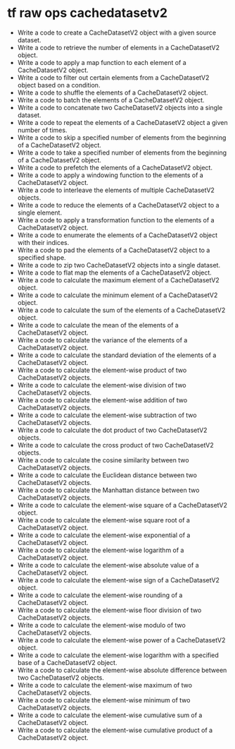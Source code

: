 # tf raw ops cachedatasetv2

- Write a code to create a CacheDatasetV2 object with a given source dataset.
- Write a code to retrieve the number of elements in a CacheDatasetV2 object.
- Write a code to apply a map function to each element of a CacheDatasetV2 object.
- Write a code to filter out certain elements from a CacheDatasetV2 object based on a condition.
- Write a code to shuffle the elements of a CacheDatasetV2 object.
- Write a code to batch the elements of a CacheDatasetV2 object.
- Write a code to concatenate two CacheDatasetV2 objects into a single dataset.
- Write a code to repeat the elements of a CacheDatasetV2 object a given number of times.
- Write a code to skip a specified number of elements from the beginning of a CacheDatasetV2 object.
- Write a code to take a specified number of elements from the beginning of a CacheDatasetV2 object.
- Write a code to prefetch the elements of a CacheDatasetV2 object.
- Write a code to apply a windowing function to the elements of a CacheDatasetV2 object.
- Write a code to interleave the elements of multiple CacheDatasetV2 objects.
- Write a code to reduce the elements of a CacheDatasetV2 object to a single element.
- Write a code to apply a transformation function to the elements of a CacheDatasetV2 object.
- Write a code to enumerate the elements of a CacheDatasetV2 object with their indices.
- Write a code to pad the elements of a CacheDatasetV2 object to a specified shape.
- Write a code to zip two CacheDatasetV2 objects into a single dataset.
- Write a code to flat map the elements of a CacheDatasetV2 object.
- Write a code to calculate the maximum element of a CacheDatasetV2 object.
- Write a code to calculate the minimum element of a CacheDatasetV2 object.
- Write a code to calculate the sum of the elements of a CacheDatasetV2 object.
- Write a code to calculate the mean of the elements of a CacheDatasetV2 object.
- Write a code to calculate the variance of the elements of a CacheDatasetV2 object.
- Write a code to calculate the standard deviation of the elements of a CacheDatasetV2 object.
- Write a code to calculate the element-wise product of two CacheDatasetV2 objects.
- Write a code to calculate the element-wise division of two CacheDatasetV2 objects.
- Write a code to calculate the element-wise addition of two CacheDatasetV2 objects.
- Write a code to calculate the element-wise subtraction of two CacheDatasetV2 objects.
- Write a code to calculate the dot product of two CacheDatasetV2 objects.
- Write a code to calculate the cross product of two CacheDatasetV2 objects.
- Write a code to calculate the cosine similarity between two CacheDatasetV2 objects.
- Write a code to calculate the Euclidean distance between two CacheDatasetV2 objects.
- Write a code to calculate the Manhattan distance between two CacheDatasetV2 objects.
- Write a code to calculate the element-wise square of a CacheDatasetV2 object.
- Write a code to calculate the element-wise square root of a CacheDatasetV2 object.
- Write a code to calculate the element-wise exponential of a CacheDatasetV2 object.
- Write a code to calculate the element-wise logarithm of a CacheDatasetV2 object.
- Write a code to calculate the element-wise absolute value of a CacheDatasetV2 object.
- Write a code to calculate the element-wise sign of a CacheDatasetV2 object.
- Write a code to calculate the element-wise rounding of a CacheDatasetV2 object.
- Write a code to calculate the element-wise floor division of two CacheDatasetV2 objects.
- Write a code to calculate the element-wise modulo of two CacheDatasetV2 objects.
- Write a code to calculate the element-wise power of a CacheDatasetV2 object.
- Write a code to calculate the element-wise logarithm with a specified base of a CacheDatasetV2 object.
- Write a code to calculate the element-wise absolute difference between two CacheDatasetV2 objects.
- Write a code to calculate the element-wise maximum of two CacheDatasetV2 objects.
- Write a code to calculate the element-wise minimum of two CacheDatasetV2 objects.
- Write a code to calculate the element-wise cumulative sum of a CacheDatasetV2 object.
- Write a code to calculate the element-wise cumulative product of a CacheDatasetV2 object.
